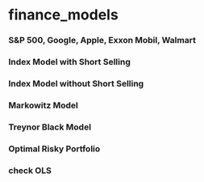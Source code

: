 # finance_models


### S&P 500, Google, Apple, Exxon Mobil, Walmart

### Index Model with Short Selling
### Index Model without Short Selling
### Markowitz Model
### Treynor Black Model
### Optimal Risky Portfolio
### check OLS
